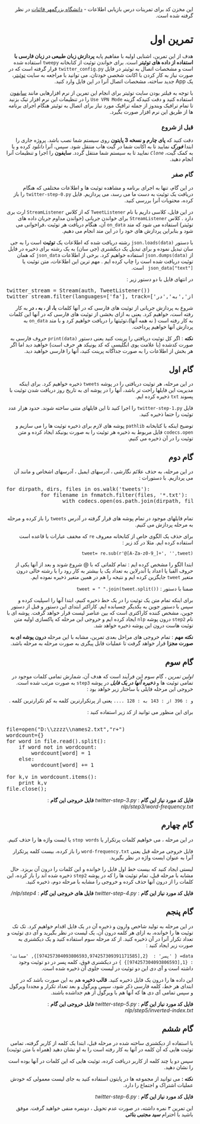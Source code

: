<div dir=rtl>
 
این مخزن کد برای تمرینات درس بازیابی اطلاعات - [دانشگاه بزرگمهر قائنات](http://buqaen.ac.ir) در نظر گرفته شده است.
# تمرین اول
هدف از این تمرین، اشنایی اولیه با مفاهیم پایه **پردازش زبان طبیعی در زبان فارسی با استفاده از داده های توئیتر** است. 
 برای خواندن توئیت از کتابخانه `tweepy` استفاده شده است و مشخصات اتصال به توئیتر در فایل `twitter_config.py` قرار گرفته است که در صورت نیاز به کار کردن با اکانت شخصی خودتان، می توانید با مراجعه به سایت [توئیتر](https://apps.twitter.com)، یک App جدید ساخته، مشخصات اتصال آنرا در این فایل وارد کنید.
 
با توجه به فیلتر بودن سایت توئیتر برای انجام این تمرین از نرم افزارهایی مانند [سایفون](https://s3.amazonaws.com/0ubz-2q11-gi9y/fa.html#rtl) استفاده کنید و دقت کنیدکه گزینه `Use VPN Mode` را در تنظیمات این نرم افزار تیک بزنید تا تمام ترافیک ویندوز از جمله ترافیک مورد نیاز برای اتصال به توئیتر هنگام اجرای برنامه ها از طریق این نرم افزار صورت بگیرد.

### قبل از شروع
دقت کنید که **پای چارم و نسخه 3 پایتون** روی سیستم شما نصب باشد.
پروژه جاری را ابتدا ***فورک*** نمایید تا به اکانت شما در گیت هاب منتقل شود. سپس، آنرا *دانلود* کرده و یا به کمک گیت، *`Clone`* نمایید تا به سیستم شما منتقل گردد.
**سایفون** را اجرا و تنظیمات آنرا انجام دهید. 

### گام صفر
در این گام، تنها به اجرای برنامه و مشاهده توئیت ها و اطلاعات مختلفی که هنگام دریافت یک توئیت به دست ما می رسد، می پردازیم. 
فایل `twitter-step-0.py` را باز کرده، محتویات آنرا بررسی کنید.  

در این فایل، کلاسی داریم با نام `TweetListener` که از کلاس `StreamListener` ارث بری دارد . کلاس `StreamListener` برای خواندن جریانی (خواندن مداوم جریان داده های توئیتر) استفاده می شود که متد  `on_data` آن، هنگام دریافت هر توئیت ،فراخوانی می شود و بنابراین پردازش های خود را در این متد انجام می دهیم. 

با دستور `json.loads(data)` 
 رشته دریافت شده که اطلاعات یک **توئیت** است را به جی سان تبدیل نموده و برای تبدیل یک دیکشنری (جی سان) به یک رشته برای ذخیره در فایل از `json.dumps(data)`   استفاده خواهیم کرد.
برخی از اطلاعات `json_data` که همان توئیت دریافت شده است را چاپ کرده ایم . مهم ترین این اطلاعات، متن توئیت یا
  `json_data["text"] `  است. 
  
در انتهای فایل با دو دستور زیر : 

<pre dir=ltr>
twitter_stream = Stream(auth, TweetListener()) 
twitter_stream.filter(languages=['fa'], track=['با' , 'از','به','در'])
</pre> 

شروع به پردازش جریانی از توئیت های فارسی که در آنها کلمات **با، از ، به ، در** به کار رفته است، خواهیم کرد. یعنی به ازای بخشی از توئیت های فارسی که در آنها این کلمات به کار رفته است ( نه همه آنها)،توئیتها را دریافت خواهیم کرد و با متد `on_data` به پردازش آنها خواهیم پرداخت.

**نکته** : اگر کل توئیت دریافتی را پرینت کنید یعنی دستور `print(data)` حروف فارسی به صورت کدشده (با علامت یوی انگلیسی که کد یونیکد هر حرف است) خواهید دید اما اگر هر بخش از اطلاعات را به صورت جداگانه پرینت کنید، آنها را فارسی خواهید دید. 
     
## گام اول
 در این مرحله، هر توئیت دریافتی را در پوشه `tweets` ذخیره خواهیم کرد. برای اینکه مدیریت این فایلها راحت تر باشد، آنها را در پوشه ای به تاریخ روز دریافت شدن توئیت با پسوند `txt` ذخیره کرده ایم. 
 
فایل `twitter-step-1.py` را اجرا کنید تا این فایلهای متنی ساخته شوند. حدود هزار عدد توئیت را حتما ذخیره کنید.

توضیح اینکه با کتابخانه `pathlib` پوشه های لازم برای ذخیره توئیت ها را می سازیم و `codecs.open` فایل مربوط به ذخیره هر توئیت را به صورت یونیکد ایجاد کرده و متن توئیت را در آن ذخیره می کنیم. 


## گام دوم 
در این مرحله، به حذف علائم نگارشی ، آدرسهای ایمیل ، آدرسهای اشخاص و مانند آن می پردازیم.
با دستورات : 
<pre dir=ltr>
for dirpath, dirs, files in os.walk('tweets'):    
           for filename in fnmatch.filter(files, '*.txt'):        
                  with codecs.open(os.path.join(dirpath, filename),'r',encoding="utf-8")as f:

</pre>
تمام فایلهای موجود در تمام پوشه های قرار گرفته در آدرس  `tweets` را باز کرده و مرحله به مرحله پردازش می کنیم. 

برای حذف یک الگوی خاص از کتابخانه معروف  `re` که مخفف عبارات با قاعده است استفاده کرده ایم. مثلا در کد زیر : 

`tweet= re.sub(r'@[A-Za-z0-9_]+', '',tweet)`

 ابتدا الگو  را مشخص کرده ایم : تمام کلماتی که با  @  شروع شوند و بعد از آنها یکی از حروف الفبا یا اعداد یا آندرلاین به تعداد یک یا بیشتر به کار رود را با رشته خالی درون متغیر `tweet`  جایگزین کرده ایم و نتیجه را هم در همین متغیر ذخیره نموده ایم.
 
 ضمنا با دستور : 
`tweet = " ".join(tweet.split())`

 برای اینکه تمام متن یک توئیت را در یک خط ذخیره کنیم، ابتدا آنها را اسپلیت کرده و سپس با دستور جوین به یکدیگر چسبانده ایم. کاراکتر ابتدای این دستور و قبل از دستور جوین، مشخص کننده کاراکتری است که بین عناصر لیست قرار خواهد گرفت. 
 پوشه ای با نام  `step2` درون پوشه  `nlp` ایجاد کرده ایم و خروجی این مرحله که پاکسازی اولیه متن توئیت هاست درون این پوشه ذخیره خواهد شد.
 
**نکته مهم** : 
تمام خروجی های مراحل بعدی تمرین، مشابه با این مرحله **درون پوشه ای به صورت مجزا** قرار خواهد گرفت تا عملیات قابل پیگری به صورت مرحله به مرحله باشد. 
 
## گام سوم
*اولین تمرین* ، گام سوم این فرآیند است که هدف آن، شمارش تمامی کلمات موجود در تمامی توئیت ها و ***ذخیره آنها در یک فایل*** در پوشه `step3` به صورت مرتب شده است. خروجی این مرحله فایلی با ساختار زیر خواهد بود : 

`
و : 396
از : 143
به : 128
....
`
یعنی از پرتکرارترین کلمه به کم تکرارترین کلمه .

برای این منظور می توانید از کد زیر استفاده کنید :

<pre dir=ltr>

file=open("D:\\zzzz\\names2.txt","r+")
wordcount={}
for word in file.read().split():
    if word not in wordcount:
        wordcount[word] = 1
    else:
        wordcount[word] += 1

for k,v in wordcount.items():
    print k,v
file.close();
</pre>
**فایل کد مورد نیاز این گام** : *twitter-step-3.py*
**فایل خروجی این گام** : *nlp/step3/word-frequency.txt*

## گام چهارم 
در این مرحله ، می خواهیم کلمات پرتکرار یا  `stop words` یا ایست واژه ها را حذف کنیم. 

فایل خروجی مرحله قبل یعنی `word-frequency.txt` را باز کرده، بیست کلمه پرتکرار آنرا به عنوان ایست واژه در نظر بگیرید. 

لیستی ایجاد کنید که بیست خط اول فایل را خوانده و این کلمات را درون آن بریزد. حال مشابه با مرحله قبل، تمام توئیت ها را که در پوشه `step2` ذخیره شده اند را باز کرده، این کلمات را از درون آنها حذف کرده و خروجی را مشابه با مرحله دوم، ذخیره کنید.

**فایل کد مورد نیاز این گام** : *twitter-step-4.py*
**فایل های خروجی این گام** : *nlp/step4/*

## گام پنجم  

در این مرحله به تولید شاخص وارون و ذخیره آن در یک فایل اقدام خواهیم کرد.
تک تک توئیت ها را خوانده، به ازای هر کلمه درون آن، یک لیست در نظر بگیرید و آی دی توئیت و تعداد تکرار آنرا در آن ذخیره کنید. از کد مرحله سوم استفاده کنید و یک دیکشنری به صورت زیر ایجاد کنید : 

`data= {
  'پسر' : 
         {2,[974257304093806593,974257309391171585]},
  'ضمانت' :
         {1,[974257304093806593]}
}`
در دیکشنری فوق، کلمه پسر در دو توئیت وجود داشته است و آی دی این دو توئیت در لیست جلوی آن ذخیره شده است.

این داده ها را درون یک فایل ذخیره کنید.
**قالب ذخیره** هم به این صورت باشد که در ابتدای هر خط، کلمه فارسی ذکر شود، سپس ویرگول و بعد تعداد تکرار و مجددا ویرگول و سپس تمامی آی دی ها که آنها هم با ویرگول از هم جداشده باشند.

**فایل کد مورد نیاز این گام** : *twitter-step-5.py*
**فایل  خروجی این گام** : *nlp/step5/inverted-index.txt*

## گام ششم
با استفاده از دیکشنری ساخته شده در مرحله قبل، ابتدا یک کلمه از کاربر گرفته، تمامی توئیت هایی که آن کلمه در آنها به کار رفته است را به او نشان دهید (همراه با متن توئیت)

سپس دو یا چند کلمه از کاربر دریافت کرده، توئیت هایی که این کلمات در آنها بوده است را نشان دهید.

**نکته :** می توانید از مجموعه ها در پایتون استفاده کنید به جای لیست معمولی که خودش عملیات اشتراک و اجتماع را دارد.

**فایل کد مورد نیاز این گام** : *twitter-step-6.py*

این تمرین ۳ نمره داشته، در صورت عدم تحویل ، دونمره منفی خواهید گرفت.
موفق باشید 
با احترام
***سید مجتبی بنائی***

</div>
